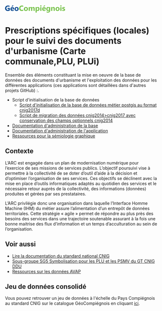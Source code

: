 ![picto](https://github.com/sigagglocompiegne/orga_gest_igeo/blob/master/doc/img/geocompiegnois_2020_reduit_v2.png)

# Prescriptions spécifiques (locales) pour le suivi des documents d'urbanisme (Carte communale,PLU, PLUi)

Ensemble des éléments constituant la mise en oeuvre de la base de données des documents d'urbanisme et l'exploitation des données pour les différentes applications (ces applications sont détaillées dans d'autres projets GitHub) :.

- Script d'initialisation de la base de données
  * [Script d'initialisation de la base de données métier postgis au format cnig2017d](bdd/init_bd_docurba.sql)
  * [Script de migration des données cnig2014>cnig2017 avec conservation des champs optionnels cnig2014](bdd/mig_bd_docurba.sql)
- [Documentation d'administration de la base](bdd/doc_admin_bd_docurba.md)
- [Documentation d'administration de l'application](app/doc_admin_app_docurba.md)
- [Ressources pour la sémiologie graphique](sld/)

## Contexte

L’ARC est engagée dans un plan de modernisation numérique pour l’exercice de ses missions de services publics. L’objectif poursuivi vise à permettre à la collectivité de se doter d’outil d’aide à la décision et d’optimiser l’organisation de ses services. Ces objectifs se déclinent avec la mise en place d’outils informatiques adaptés au quotidien des services et le nécessaire retour auprès de la collectivité, des informations (données) produites et gérées par ses prestataires. 

L’ARC privilégie donc une organisation dans laquelle l’Interface Homme Machine (IHM) du métier assure l’alimentation d’un entrepôt de données territoriales. Cette stratégie « agile » permet de répondre au plus près des besoins des services dans une trajectoire soutenable assurant à la fois une bonne maitrise des flux d’information et un temps d’acculturation au sein de l’organisation.

## Voir aussi

* [Lire la documentation du standard national CNIG](http://cnig.gouv.fr/?page_id=2732)
* [Sous-groupe SG5 Symbolisation pour les PLU et les PSMV du GT CNIG DDU](https://github.com/GT-CNIG-DDU-team/SG5-SYMBOLISATION)
* [Ressources sur les données AVAP](https://github.com/sigagglocompiegne/avap)

## Jeu de données consolidé

Vous pouvez retrouver un jeu de données à l'échelle du Pays Compiégnois au standard CNIG sur le catalogue GéoCompiégnois en cliquant [ici](https://geo.compiegnois.fr/geonetwork/srv/fre/catalog.search#/metadata/0822db32-0122-41ee-b6fd-a6934c386288).
